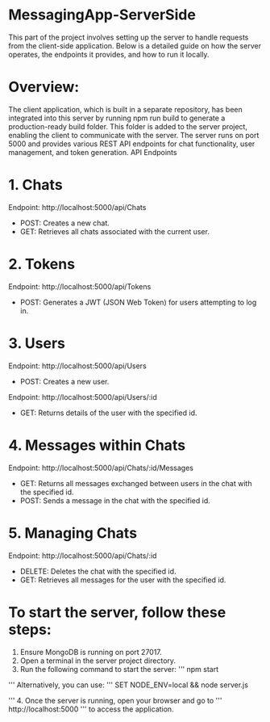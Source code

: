 
# MessagingApp-ServerSide
This part of the project involves setting up the server to handle requests from the client-side application. Below is a detailed guide on how the server operates, the endpoints it provides, and how to run it locally.

# Overview:
The client application, which is built in a separate repository, has been integrated into this server by running npm run build to generate a production-ready build folder. This folder is added to the server project, enabling the client to communicate with the server.
The server runs on port 5000 and provides various REST API endpoints for chat functionality, user management, and token generation.
API Endpoints
# 1. Chats
Endpoint: http://localhost:5000/api/Chats
* POST: Creates a new chat.
* GET: Retrieves all chats associated with the current user.
# 2. Tokens
Endpoint: http://localhost:5000/api/Tokens
* POST: Generates a JWT (JSON Web Token) for users attempting to log in.
# 3. Users
Endpoint: http://localhost:5000/api/Users
* POST: Creates a new user.

Endpoint: http://localhost:5000/api/Users/:id
* GET: Returns details of the user with the specified id.

# 4. Messages within Chats
Endpoint: http://localhost:5000/api/Chats/:id/Messages
* GET: Returns all messages exchanged between users in the chat with the specified id.
* POST: Sends a message in the chat with the specified id.
  
# 5. Managing Chats
Endpoint: http://localhost:5000/api/Chats/:id

* DELETE: Deletes the chat with the specified id.
* GET: Retrieves all messages for the user with the specified id.



# To start the server, follow these steps:

1. Ensure MongoDB is running on port 27017.
2. Open a terminal in the server project directory.
3. Run the following command to start the server:
'''
npm start

'''
Alternatively, you can use:
'''
SET NODE_ENV=local && node server.js

'''
4. Once the server is running, open your browser and go to ''' http://localhost:5000 ''' to access the application.
